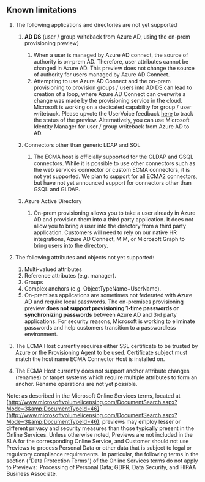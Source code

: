 ## Known limitations

1. The following applications and directories are not yet supported
   1. **AD DS** (user / group writeback from Azure AD, using the on-prem provisioning preview)
      1. When a user is managed by Azure AD connect, the source of authority is on-prem AD. Therefore, user attributes cannot be changed in Azure AD. This preview does not change the source of authority for users managed by Azure AD Connect.
      1. Attempting to use Azure AD Connect and the on-prem provisioning to provision groups / users into AD DS can lead to creation of a loop, where Azure AD Connect can overwrite a change was made by the provisioning service in the cloud. Microsoft is working on a dedicated capability for group / user writeback. Please upvote the  UserVoice feedback [here](https://feedback.azure.com/forums/169401-azure-active-directory/suggestions/16887037-enable-user-writeback-to-on-premise-ad-from-azure) to track the status of the preview. Alternatively, you can use Microsoft Identity Manager for user / group writeback from Azure AD to AD. 

   1. Connectors other than generic LDAP and SQL
      1. The ECMA host is officially supported for the GLDAP and GSQL connectors. While it is possible to use other connectors such as the web services connector or custom ECMA connectors, it is not yet supported. We plan to support for all ECMA2 connectors, but have not yet announced support for connectors other than GSQL and GLDAP. 

   1. Azure Active Directory 
      1. On-prem provisioning allows you to take a user already in Azure AD and provision them into a third party application. It does not allow you to bring a user into the directory from a third party application. Customers will need to rely on our native HR integrations, Azure AD Connect, MIM, or Microsoft Graph to bring users into the directory.  

1. The following attributes and objects not yet supported:
   1. Multi-valued attributes
   1. Reference attributes (e.g. manager).
   1. Groups 
   1. Complex anchors (e.g. ObjectTypeName+UserName).
   1. On-premises applications are sometimes not federated with Azure AD and require local passwords. The on-premises provisioning preview **does not support provisioning 1-time   passwords or synchronizing passwords** between Azure AD and 3rd party applications. For security reasons, Microsoft is working to eliminate passwords and help customers transition to a passwordless environment.

1. The ECMA Host currently requires either SSL certificate to be trusted by Azure or the Provisioning Agent to be used. Certificate subject must match the host name ECMA Connector Host is installed on.

1. The ECMA Host currently does not support anchor attribute changes (renames) or target systems which require multiple attributes to form an anchor. Rename operations are not yet possible.

Note: as described in the Microsoft Online Services terms, located at [http://www.microsoftvolumelicensing.com/DocumentSearch.aspx?Mode=3&amp;DocumentTypeId=46](http://www.microsoftvolumelicensing.com/DocumentSearch.aspx?Mode=3&amp;DocumentTypeId=46), previews may employ lesser or different privacy and security measures than those typically present in the Online Services. Unless otherwise noted, Previews are not included in the SLA for the corresponding Online Service, and Customer should not use Previews to process Personal Data or other data that is subject to legal or regulatory compliance requirements.  In particular, the following terms in the section (&quot;Data Protection Terms&quot;) of the Online Services terms do not apply to Previews:  Processing of Personal Data; GDPR, Data Security, and HIPAA Business Associate.
